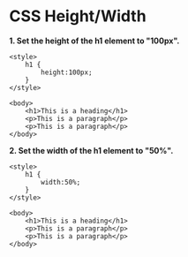 # **CSS Height/Width**

**1. Set the height of the h1 element to "100px".**

```
<style>
    h1 {
        height:100px;
    }
</style>

<body>
    <h1>This is a heading</h1>
    <p>This is a paragraph</p>
    <p>This is a paragraph</p>
</body>
```

**2. Set the width of the h1 element to "50%".**

```
<style>
    h1 {
        width:50%;
    }
</style>

<body>
    <h1>This is a heading</h1>
    <p>This is a paragraph</p>
    <p>This is a paragraph</p>
</body>
```